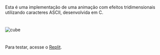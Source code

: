 Esta é uma implementação de uma animação com efeitos tridimensionais utilizando caracteres ASCII, desenvolvida em C.

#

![cube](https://github.com/humbertofarrapo/spinning_cube/assets/105745727/d4ae7422-e245-4bd7-aa02-6f4014e4b872)


#
Para testar, acesse o [Replit](https://replit.com/@humbertofarrapo/spinningcube#main.c).
